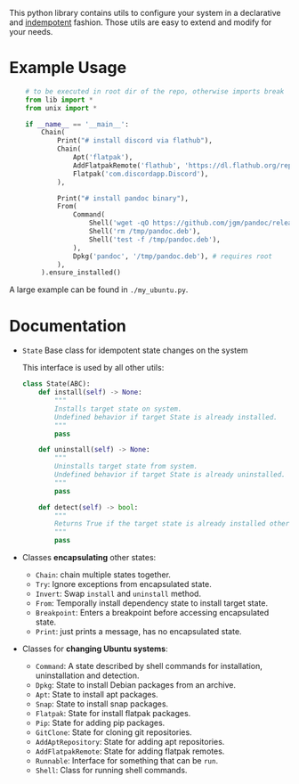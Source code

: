 This python library contains utils to configure your system in a declarative and [indempotent](https://en.wikipedia.org/wiki/Idempotence) fashion.
Those utils are easy to extend and modify for your needs.


# Example Usage

```python
    # to be executed in root dir of the repo, otherwise imports break
    from lib import *
    from unix import *

    if __name__ == '__main__':
        Chain(
            Print("# install discord via flathub"),
            Chain(
                Apt('flatpak'),
                AddFlatpakRemote('flathub', 'https://dl.flathub.org/repo/flathub.flatpakrepo'),
                Flatpak('com.discordapp.Discord'),
            ),

            Print("# install pandoc binary"),
            From(
                Command(
                    Shell('wget -qO https://github.com/jgm/pandoc/releases/download/3.6.1/pandoc-3.6.1-1-amd64.deb /tmp/pandoc.deb'),
                    Shell('rm /tmp/pandoc.deb'),
                    Shell('test -f /tmp/pandoc.deb'),
                ),
                Dpkg('pandoc', '/tmp/pandoc.deb'), # requires root
            ),
        ).ensure_installed()
```

A large example can be found in `./my_ubuntu.py`.


# Documentation

- `State` Base class for idempotent state changes on the system

    This interface is used by all other utils:
    ```python
    class State(ABC):
        def install(self) -> None:
            """
            Installs target state on system. 
            Undefined behavior if target State is already installed.
            """
            pass

        def uninstall(self) -> None:
            """
            Uninstalls target state from system.
            Undefined behavior if target State is already uninstalled.
            """
            pass

        def detect(self) -> bool:
            """
            Returns True if the target state is already installed otherwise False.
            """
            pass
    ```
    

- Classes **encapsulating** other states:
    - `Chain`: chain multiple states together.
    - `Try`: Ignore exceptions from encapsulated state. 
    - `Invert`: Swap `install` and `uninstall` method.
    - `From`: Temporally install dependency state to install target state.
    - `Breakpoint`: Enters a breakpoint before accessing encapsulated state.
    - `Print`: just prints a message, has no encapsulated state.
- Classes for **changing Ubuntu systems**:
    - `Command`: A state described by shell commands for installation, uninstallation and detection.
    - `Dpkg`: State to install Debian packages from an archive.
    - `Apt`: State to install apt packages.
    - `Snap`: State to install snap packages.
    - `Flatpak`: State for install flatpak packages. 
    - `Pip`: State for adding pip packages.
    - `GitClone`: State for cloning git repositories.
    - `AddAptRepository`: State for adding apt repositories.
    - `AddFlatpakRemote`: State for adding flatpak remotes.
    - `Runnable`: Interface for something that can be `run`.
    - `Shell`: Class for running shell commands.

